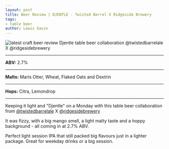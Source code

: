 ```yaml
---
layout: post
title: Beer Review | DJENTLE - Twisted Barrel X Ridgeside Brewery
tags: 
- table beer
author: Lewis Gavin
---
```


![latest craft beer review Djentle table beer collaboration @twistedbarrelale X @ridgesidebrewery](https://instagram.fman1-1.fna.fbcdn.net/vp/f9087516af54f837f62254be7ff0c3d3/5C7E8DF8/t51.2885-15/sh0.08/e35/p750x750/41829521_717032795349085_1759252982492280178_n.jpg?ig_cache_key=MTg4MDQ5OTMzMTU0MzUxNzgxMQ%3D%3D.2)

***
**ABV:** 2.7%

***
**Malts:**   Maris Otter, Wheat, Flaked Oats and Dextrin

***
**Hops:**    Citra, Lemondrop

***

Keeping it light and "Djentle" on a Monday with this table beer collaboration from [@twistedbarrelale](https://instagram.com/twistedbarrelale) X [@ridgesidebrewery](https://instagram.com/ridgesidebrewery) 

It was fizzy, with a big mango smell, a light malty taste and a hoppy background - all coming in at 2.7% ABV.

Perfect light session IPA that still packed big flavours just in a lighter package. Great for weekday drinks or a big session.
